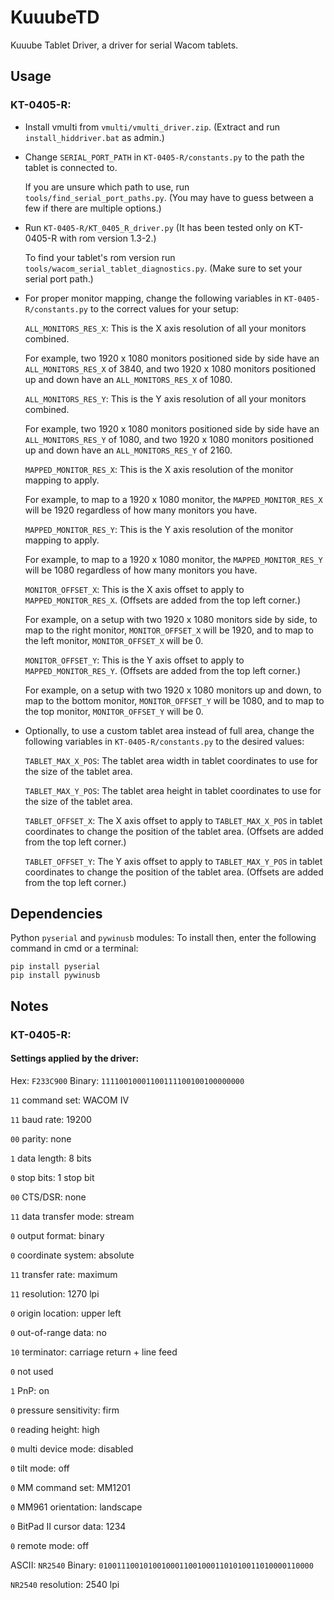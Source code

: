 # KuuubeTD

Kuuube Tablet Driver, a driver for serial Wacom tablets.

## Usage

### KT-0405-R:

- Install vmulti from `vmulti/vmulti_driver.zip`. (Extract and run `install_hiddriver.bat` as admin.)

- Change `SERIAL_PORT_PATH` in `KT-0405-R/constants.py` to the path the tablet is connected to.

    If you are unsure which path to use, run `tools/find_serial_port_paths.py`. (You may have to guess between a few if there are multiple options.)

- Run `KT-0405-R/KT_0405_R_driver.py` (It has been tested only on KT-0405-R with rom version 1.3-2.)

    To find your tablet's rom version run `tools/wacom_serial_tablet_diagnostics.py`. (Make sure to set your serial port path.)

- For proper monitor mapping, change the following variables in `KT-0405-R/constants.py` to the correct values for your setup: 

    `ALL_MONITORS_RES_X`: This is the X axis resolution of all your monitors combined. 
    
    For example, two 1920 x 1080 monitors positioned side by side have an `ALL_MONITORS_RES_X` of 3840, and two 1920 x 1080 monitors positioned up and down have an `ALL_MONITORS_RES_X` of 1080.

    `ALL_MONITORS_RES_Y`: This is the Y axis resolution of all your monitors combined. 
    
    For example, two 1920 x 1080 monitors positioned side by side have an `ALL_MONITORS_RES_Y` of 1080, and two 1920 x 1080 monitors positioned up and down have an `ALL_MONITORS_RES_Y` of 2160.

    `MAPPED_MONITOR_RES_X`: This is the X axis resolution of the monitor mapping to apply. 
    
    For example, to map to a 1920 x 1080 monitor, the `MAPPED_MONITOR_RES_X` will be 1920 regardless of how many monitors you have.

    `MAPPED_MONITOR_RES_Y`: This is the Y axis resolution of the monitor mapping to apply. 
    
    For example, to map to a 1920 x 1080 monitor, the `MAPPED_MONITOR_RES_Y` will be 1080 regardless of how many monitors you have.
    
    `MONITOR_OFFSET_X`: This is the X axis offset to apply to `MAPPED_MONITOR_RES_X`. (Offsets are added from the top left corner.)

    For example, on a setup with two 1920 x 1080 monitors side by side, to map to the right monitor, `MONITOR_OFFSET_X` will be 1920, and to map to the left monitor, `MONITOR_OFFSET_X` will be 0.
    
    `MONITOR_OFFSET_Y`: This is the Y axis offset to apply to `MAPPED_MONITOR_RES_Y`. (Offsets are added from the top left corner.)

    For example, on a setup with two 1920 x 1080 monitors up and down, to map to the bottom monitor, `MONITOR_OFFSET_Y` will be 1080, and to map to the top monitor, `MONITOR_OFFSET_Y` will be 0.
    
- Optionally, to use a custom tablet area instead of full area, change the following variables in `KT-0405-R/constants.py` to the desired values:

    `TABLET_MAX_X_POS`: The tablet area width in tablet coordinates to use for the size of the tablet area.

    `TABLET_MAX_Y_POS`: The tablet area height in tablet coordinates to use for the size of the tablet area.

    `TABLET_OFFSET_X`: The X axis offset to apply to `TABLET_MAX_X_POS` in tablet coordinates to change the position of the tablet area. (Offsets are added from the top left corner.)

    `TABLET_OFFSET_Y`: The Y axis offset to apply to `TABLET_MAX_Y_POS` in tablet coordinates to change the position of the tablet area. (Offsets are added from the top left corner.)

## Dependencies

Python `pyserial` and `pywinusb` modules: To install then, enter the following command in cmd or a terminal:

```
pip install pyserial
pip install pywinusb
```

## Notes

### KT-0405-R:

#### Settings applied by the driver:

Hex: `F233C900` Binary: `11110010001100111100100100000000`

`11` command set: WACOM IV

`11` baud rate: 19200

`00` parity: none

`1` data length: 8 bits

`0` stop bits: 1 stop bit

`00` CTS/DSR: none

`11` data transfer mode: stream

`0` output format: binary

`0` coordinate system: absolute

`11` transfer rate: maximum

`11` resolution: 1270 lpi

`0` origin location: upper left

`0` out-of-range data: no

`10` terminator: carriage return + line feed

`0` not used

`1` PnP: on

`0` pressure sensitivity: firm

`0` reading height: high

`0` multi device mode: disabled

`0` tilt mode: off

`0` MM command set: MM1201

`0` MM961 orientation: landscape

`0` BitPad II cursor data: 1234

`0` remote mode: off

ASCII: `NR2540` Binary: `010011100101001000110010001101010011010000110000`

`NR2540` resolution: 2540 lpi